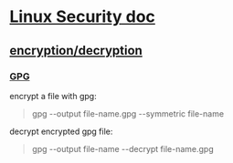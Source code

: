 # [Linux Security doc](#linux-security-doc)

## [encryption/decryption](#encryptiondecryption)

### [GPG](#gpg)

encrypt a file with gpg:

> gpg --output file-name.gpg --symmetric file-name

decrypt encrypted gpg file:

> gpg --output file-name --decrypt file-name.gpg

